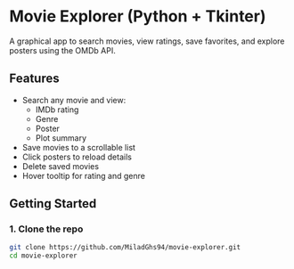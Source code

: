 # Movie Explorer (Python + Tkinter)

A graphical app to search movies, view ratings, save favorites, and explore posters using the OMDb API.

## Features
- Search any movie and view:
  - IMDb rating
  - Genre 
  - Poster 
  - Plot summary 
- Save movies to a scrollable list
- Click posters to reload details
- Delete saved movies 
- Hover tooltip for rating and genre

## Getting Started

### 1. Clone the repo
```bash
git clone https://github.com/MiladGhs94/movie-explorer.git
cd movie-explorer
